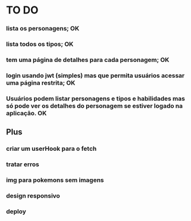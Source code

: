 # TO DO

### lista os personagens; OK
### lista todos os tipos; OK
### tem uma página de detalhes para cada personagem; OK
### login usando jwt (simples) mas que permita usuários acessar uma página restrita; OK
### Usuários podem listar personagens e tipos e habilidades mas só pode ver os detalhes do personagem se estiver logado na aplicação. OK

## Plus

### criar um userHook para o fetch
### tratar erros
### img para pokemons sem imagens
### design responsivo
### deploy